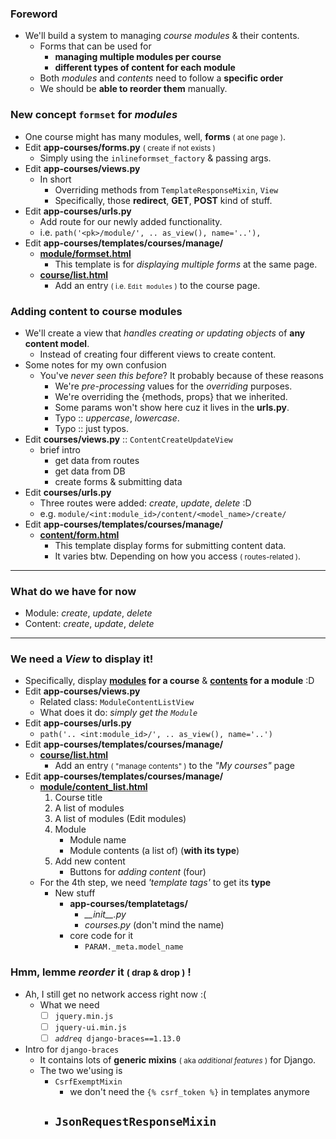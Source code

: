 ### Foreword
- We'll build a system to managing *course modules* & their contents.
    - Forms that can be used for 
        - **managing multiple modules per course**
        - **different types of content for each module**
    - Both *modules* and *contents* need to follow a **specific order**
    - We should be **able to reorder them** manually.

### New concept ```formset``` for *modules*
- One course might has many modules, well, **forms** <small>( at one page )</small>.
- Edit **app-courses/forms.py** <small>( create if not exists )</small>
    - Simply using the ```inlineformset_factory``` & passing args.
- Edit **app-courses/views.py**
    - In short
        - Overriding methods from ```TemplateResponseMixin```, ```View```
        - Specifically, those **redirect**, **GET**, **POST** kind of stuff.
- Edit **app-courses/urls.py**
    - Add route for our newly added functionality.
    - i.e. ```path('<pk>/module/', .. as_view(), name='..'),```
- Edit **app-courses/templates/courses/manage/** 
    - <u>**module/formset.html**</u>
        - This template is for *displaying multiple forms* at the same page.
    - <u>**course/list.html**</u>
        - Add an entry <small>( i.e. ```Edit modules``` )</small> to the course page.


### Adding content to course modules
- We'll create a view that *handles creating or updating objects* of **any content model**.
    - Instead of creating four different views to create content.
- Some notes for my own confusion
    - You've *never seen this before*? It probably because of these reasons
        - We're *pre-processing* values for the *overriding* purposes.
        - We're overriding the {methods, props} that we inherited.
        - Some params won't show here cuz it lives in the **urls.py**.
        - Typo :: *uppercase*, *lowercase*.
        - Typo :: just typos.
- Edit **courses/views.py** :: ```ContentCreateUpdateView```
    - brief intro
        - get data from routes 
        - get data from DB 
        - create forms & submitting data 
- Edit **courses/urls.py**
    - Three routes were added: *create*, *update*, *delete* :D 
    - e.g. ```module/<int:module_id>/content/<model_name>/create/```
- Edit **app-courses/templates/courses/manage/** 
    - <u>**content/form.html**</u>
        - This template display forms for submitting content data.
        - It varies btw. Depending on how you access <small>( routes-related )</small>.

----------

### What do we have for now
- Module: *create*, *update*, *delete*
- Content: *create*, *update*, *delete*

----------

### We need a *View* to display it!
- Specifically, display **<u>modules</u> for a course** & **<u>contents</u> for a module** :D 
- Edit **app-courses/views.py**
    - Related class: ```ModuleContentListView``` 
    - What does it do: *simply get the ```Module```*
- Edit **app-courses/urls.py**
    - ```path('.. <int:module_id>/', .. as_view(), name='..')```
- Edit **app-courses/templates/courses/manage/** 
    - <u>**course/list.html**</u>
        - Add an entry <small>( "manage contents" )</small> to the *"My courses"* page 
- Edit **app-courses/templates/courses/manage/** 
    - <u>**module/content_list.html**</u>
        1. Course title
        2. A list of modules 
        3. A list of modules (Edit modules)
        4. Module 
            - Module name 
            - Module contents (a list of) (**with its type**)
        5. Add new content 
            - Buttons for *adding content* (four)
    - For the 4th step, we need *'template tags'* to get its **type**
        - New stuff
            - **app-courses/templatetags/**
                - *\_\_init\_\_.py*
                - *courses.py* (don't mind the name)
            - core code for it 
                - ```PARAM._meta.model_name```

### Hmm, lemme *reorder* it <small>( drap & drop )</small> !
- Ah, I still get no network access right now :(
    - What we need 
        - [ ] ```jquery.min.js``` 
        - [ ] ```jquery-ui.min.js```
        - [ ]  *```addreq```*``` django-braces==1.13.0``` 
- Intro for ```django-braces```
    - It contains lots of  **generic mixins** <small>( aka *additional features* )</small> for Django.
    - The two we'using is 
        - ```CsrfExemptMixin```
            - we don't need the ```{% csrf_token %}``` in templates anymore
        - ```JsonRequestResponseMixin```
            - 